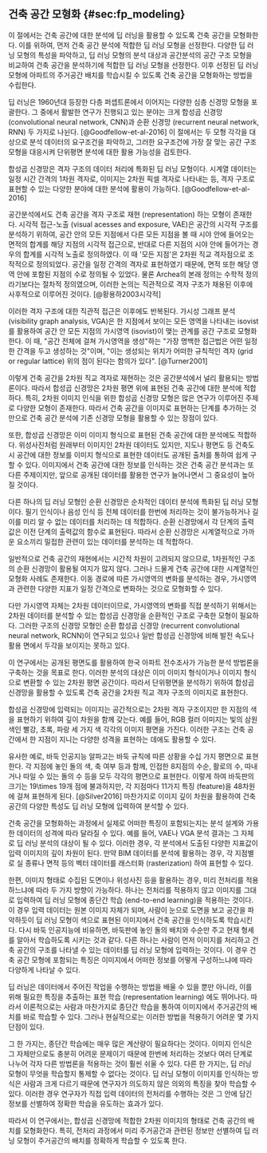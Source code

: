## 건축 공간 모형화 {#sec:fp_modeling}

이 절에서는
건축 공간에 대한 분석에 딥 러닝을 활용할 수 있도록
건축 공간을 모형화한다.
이를 위하여,
먼저 건축 공간 분석에 적합한 딥 러닝 모형을 선정한다.
다양한 딥 러닝 모형의 특성을 파악하고,
딥 러닝 모형의 분석 대상과
공간분석의 공간 구조 모형을 비교하여
건축 공간을 분석하기에 적합한 딥 러닝 모형을 선정한다.
이후 선정된 딥 러닝 모형에
아파트의 주거공간 배치를 학습시킬 수 있도록
건축 공간을 모형화하는 방법을 수립한다.

딥 러닝은
1960년대 등장한 다층 퍼셉트론에서 이어지는
다양한 심층 신경망 모형을 포괄한다.
그 중에서 활발한 연구가 진행되고 있는 분야는
크게
합성곱 신경망 (convolutional neural network, CNN)과
순환 신경망 (recurrent neural network, RNN)
두 가지로 나뉜다.
[@Goodfellow-et-al-2016]
이 절에서는
두 모형 각각을 대상으로
분석 데이터의 요구조건을 파악하고,
그러한 요구조건에 가장 잘 맞는 공간 구조 모형을 대응시켜
단위평면 분석에 대한 활용 가능성을 검토한다.

합성곱 신경망은
격자 구조의 데이터 처리에 특화된 딥 러닝 모형이다.
시계열 데이터는 일정 시간 간격의 1차원 격자로,
이미지는 2차원 픽셀 격자로 나타내는 등,
격자 구조로 표현할 수 있는 다양한 분야에 대한 분석에 활용이 가능하다.
[@Goodfellow-et-al-2016]

공간분석에서도
건축 공간을 격자 구조로 재현 (representation) 하는 모형이 존재한다.
시각적 접근-노출 (visual acesses and exposure, VAE)은
공간의 시각적 구조를 분석하기 위하여,
공간 안의 모든 지점에서 다른 모든 지점을 볼 때
시야 안에 들어오는 면적의 합계를 해당 지점의 시각적 접근으로,
반대로 다른 지점의 시야 안에 들어가는 경우의 합계를 시각적 노출로 정의하였다.
이 때 '모든 지점'은 2차원 직교 격자점으로 조작적으로 정의되었다.
공간을 일정 간격의 격자로 표현하였기 때문에,
면적 또한 해당 영역 안에 포함된 지점의 수로 정의될 수 있었다.
물론 Archea의 본래 정의는 수학적 정의라기보다는 절차적 정의였으며,
이러한 논의는 직관적으로 격자 구조가 채용된 이후에 사후적으로 이루어진 것이다.
[@황용하2003시각적]

이러한 격자 구조에 대한 직관적 접근은 이후에도 반복된다.
가시성 그래프 분석 (visibility graph analysis, VGA)은
한 지점에서 보이는 모든 영역을 나타내는 isovist를 활용하여
공간 안 모든 지점의 가시영역 (isovist)이 맺는 관계를 공간 구조로 모형화한다.
이 때, "공간 전체에 걸쳐 가시영역을 생성"하는
"가장 명백한 접근법은 어떤 일정한 간격을 두고 생성하는 것"이며,
"이는 생성되는 위치가 어떠한 규칙적인 격자 (grid or regular lattice) 위의 점이 된다는 함의가 있다".
[@Turner2001]

이렇게 건축 공간을 2차원 직교 격자로 재현하는 것은
공간분석에서 널리 활용되는 방법론이다.
따라서 합성곱 신경망은
2차원 평면 위에 표현된 건축 공간에 대한 분석에 적합하다.
특히, 2차원 이미지 인식을 위한 합성곱 신경망 모형은 많은 연구가 이루어진 주제로 다양한 모형이 존재한다.
따라서
건축 공간을 이미지로 표현하는 단계를 추가하는 것만으로
건축 공간 분석에 기존 신경망 모형을 활용할 수 있는 장점이 있다.

또한, 합성곱 신경망은
이미 이미지 형식으로 표현된 건축 공간에 대한 분석에도 적합하다.
위성사진처럼 원래부터 이미지인 2차원 데이터도 있지만,
지도나 평면도 등 건축도시 공간에 대한 정보를 이미지 형식으로 표현한 데이터도
공개된 출처를 통하여 쉽게 구할 수 있다.
이미지에서 건축 공간에 대한 정보를 인식하는 것은
건축 공간 분석과는 또 다른 주제이지만,
앞으로 공개된 데이터를 활용한 연구가 늘어나면서 그 중요성이 높아질 것이다.

다른 하나의 딥 러닝 모형인
순환 신경망은
순차적인 데이터 분석에 특화된 딥 러닝 모형이다.
필기 인식이나 음성 인식 등
전체 데이터를 한번에 처리하는 것이 불가능하거나
길이를 미리 알 수 없는 데이터를 처리하는 데 적합하다.
순환 신경망에서 각 단계의 출력값은 이전 단계의 출력값의 함수로 표현된다.
따라서 순환 신경망은
시계열적으로 가까운 요소끼리 밀접한 관련이 있는 데이터를 분석하는 데 적합하다.

일반적으로 건축 공간의 재현에서는 시간적 차원이 고려되지 않으므로,
1차원적인 구조의 순환 신경망이 활용될 여지가 많지 않다.
그러나 드물게 건축 공간에 대한 시계열적인 모형화 사례도 존재한다.
이동 경로에 따른 가시영역의 변화를 분석하는 경우,
가시영역과 관련한 다양한 지표가 일정 간격으로 변화하는 것으로
모형화할 수 있다.

다만 가시영역 자체는 2차원 데이터이므로,
가시영역의 변화를 직접 분석하기 위해서는
2차원 데이터를 분석할 수 있는 합성곱 신경망을
순환적인 구조로 구축한 모형이 필요하다.
그러한 구조의 신경망 모형인
순환 합성곱 신경망 (recurrent convolutional neural network, RCNN)이
연구되고 있으나
일반 합성곱 신경망에 비해
발전 속도나 활용 면에서 두각을 보이지는 못하고 있다.

이 연구에서는 공개된 평면도를 활용하여
한국 아파트 전수조사가 가능한 분석 방법론을 구축하는 것을 목표로 한다.
이러한 분석의 대상은
이미 이미지 형식이거나 이미지 형식으로 변환할 수 있는
2차원 평면 공간이다.
따라서 단위평면을 분석하기 위하여
합성곱 신경망을 활용할 수 있도록
건축 공간을 2차원 직교 격자 구조의 이미지로 표현한다.

합성곱 신경망에 입력되는 이미지는 공간적으로는 2차원 격자 구조이지만
한 지점의 색을 표현하기 위하여 깊이 차원을 함께 갖는다.
예를 들어, RGB 컬러 이미지는
빛의 삼원색인 빨강, 초록, 파랑 세 가지 색 각각의 이미지 평면을 가진다.
이러한 구조는 건축 공간에서 한 지점이 지니는 다양한 성격을 표현하는 데에도 활용할 수 있다.

유사한 예로,
바둑 인공지능 알파고는 바둑 규칙에 따른 상황을 수십 가지 평면으로 표현한다.
각 지점에 놓인 돌의 색, 축 여부 등과 함께,
인접한 8지점의 수순, 활로의 수, 따내거나 따일 수 있는 돌의 수 등을 모두 각각의 평면으로 표현한다.
이렇게 하여 바둑판의 크기는 19\times 19개 점에 불과하지만,
각 지점마다 11가지 특징 (feature)을 48차원에 걸쳐 표현하게 된다.
[@Silver2016]
마찬가지로 이미지 깊이 차원을 활용하여
건축 공간의 다양한 특성도
딥 러닝 모형에 입력하여 분석할 수 있다.

건축 공간을 모형화하는 과정에서 실제로 어떠한 특징이 포함되는지는
분석 설계와 가용한 데이터의 성격에 따라 달라질 수 있다.
예를 들어, VAE나 VGA 분석 결과는 그 자체로 딥 러닝 분석의 대상이 될 수 있다.
이러한 경우, 각 분석에서 도출된 다양한 지표값이 입력 이미지의 깊이 차원이 된다.
만약 BIM 데이터를 분석에 활용하는 경우,
각 지점별로 실 종류나 면적 등의 벡터 데이터를 래스터화 (rasterization) 하여 표현할 수 있다.

한편, 이미지 형태로 수집된 도면이나 위성사진 등을 활용하는 경우,
미리 전처리를 적용하느냐에 따라 두 가지 방향이 가능하다.
하나는 전처리를 적용하지 않고 이미지를 그대로 입력하여
딥 러닝 모형에 종단간 학습 (end-to-end learning)을 적용하는 것이다.
이 경우 입력 데이터는 원본 이미지 자체가 되며,
사람이 눈으로 도면을 보고 공간을 파악하듯이
딥 러닝 모형이 색으로 표현된 이미지에서 건축 공간을 인식하도록 학습시킨다.
다시 바둑 인공지능에 비유하면,
바둑판에 놓인 돌의 배치와 수순만 주고 현재 형세를 알아서 학습하도록 시키는 것과 같다.
다른 하나는 사람이 먼저 이미지를 처리하고
건축 공간의 구조를 나타낼 수 있는 데이터를 딥 러닝 모형에 입력하는 것이다.
이 경우 건축 공간 모형에 포함되는 특징은
이미지에서 어떠한 정보를 어떻게 구성하느냐에 따라 다양하게 나타날 수 있다.

딥 러닝은 데이터에서 주어진 작업을 수행하는 방법을 배울 수 있을 뿐만 아니라,
이를 위해 필요한 특징을 추출하는 표현 학습 (representation learning) 에도 뛰어나다.
따라서 이론적으로는 사람과 마찬가지로
종단간 학습을 통하여
이미지에서 주거공간의 배치를 바로 학습할 수 있다.
그러나 현실적으로는 이러한 방법을 적용하기 어려운 몇 가지 단점이 있다.

그 한 가지는, 종단간 학습에는 매우 많은 계산량이 필요하다는 것이다.
이미지 인식은 그 자체만으로도 충분히 어려운 문제이기 때문에
한번에 처리하는 것보다 여러 단계로 나누어
각자 다른 방법론을 적용하는 것이 훨씬 쉬울 수 있다.
다른 한 가지는, 딥 러닝 모형이 무엇을 학습할지 통제할 수 없다는 것이다.
딥 러닝 모형이 이미지를 인식하는 방식은 사람과 크게 다르기 때문에
연구자가 의도하지 않은 의외의 특징을 찾아 학습할 수 있다.
이러한 경우 연구자가 직접 입력 데이터의 전처리를 수행하는 것은
그 안에 담긴 정보를 선별하여 정확한 학습을 유도하는 효과가 있다.

따라서 이 연구에서는,
합성곱 신경망에 적합한 2차원 이미지의 형태로 건축 공간의 배치를 모형화한다.
특히, 전처리 과정에서
미리 주거공간과 관련된 정보만 선별하여
딥 러닝 모형이 주거공간의 배치를 정확하게 학습할 수 있도록 한다.
